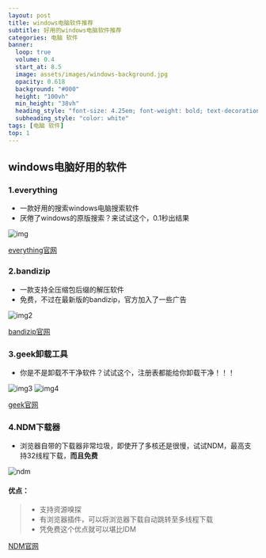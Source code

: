 ```yaml
---
layout: post
title: windows电脑软件推荐
subtitle: 好用的windows电脑软件推荐
categories: 电脑 软件
banner:
  loop: true
  volume: 0.4
  start_at: 8.5
  image: assets/images/windows-background.jpg
  opacity: 0.618
  background: "#000"
  height: "100vh"
  min_height: "38vh"
  heading_style: "font-size: 4.25em; font-weight: bold; text-decoration: underline"
  subheading_style: "color: white"
tags: [电脑 软件]
top: 1
---
```


## windows电脑好用的软件
### 1.everything
- 一款好用的搜索windows电脑搜索软件
- 厌倦了windows的原版搜索？来试试这个，0.1秒出结果

![img](https://dev-huang1.github.io/assets/images/erevythink.gif)

[everything官网](https://www.voidtools.com/zh-cn/downloads/)

### 2.bandizip
- 一款支持全压缩包后缀的解压软件
- 免费，不过在最新版的bandizip，官方加入了一些广告

![img2](https://dev-huang1.github.io/assets/images/bandizip.jpg)

[bandizip官网](https://www.bandisoft.com/bandizip/)

### 3.geek卸载工具
- 你是不是卸载不干净软件？试试这个，注册表都能给你卸载干净！！！

![img3](https://dev-huang1.github.io/assets/images/geekuninstall.jpg)
![img4](https://dev-huang1.github.io/assets/images/geekuninstall2.jpg)

[geek官网](https://geekuninstaller.com/)

### 4.NDM下载器
- 浏览器自带的下载器非常垃圾，即使开了多核还是很慢，试试NDM，最高支持32线程下载，__而且免费__

![ndm](https://dev-huang1.github.io/assets/images/ndm.jpg)

#### 优点：
> - 支持资源嗅探
> - 有浏览器插件，可以将浏览器下载自动跳转至多线程下载
> - 凭免费这个优点就可以堪比IDM

[NDM官网](https://www.neatdownloadmanager.com/index.php/en/)

<script src="https://giscus.app/client.js"
        data-repo="Dev-Huang1/Dev-Huang1.github.io"
        data-repo-id="R_kgDOKmhZkg"
        data-category="Announcements"
        data-category-id="DIC_kwDOKmhZks4Caohl"
        data-mapping="pathname"
        data-strict="0"
        data-reactions-enabled="1"
        data-emit-metadata="0"
        data-input-position="bottom"
        data-theme="preferred_color_scheme"
        data-lang="zh-CN"
        crossorigin="anonymous"
        async>
</script>
